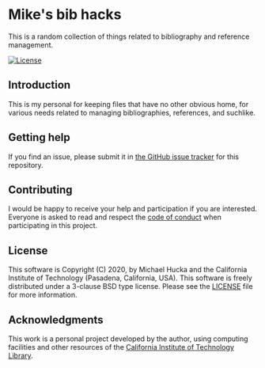 Mike's bib hacks
================

This is a random collection of things related to bibliography and reference management.

[![License](https://img.shields.io/badge/License-BSD%203--Clause-blue.svg?style=flat-square)](https://choosealicense.com/licenses/bsd-3-clause)


Introduction
------------

This is my personal for keeping files that have no other obvious home, for various needs related to managing bibliographies, references, and suchlike.


Getting help
------------

If you find an issue, please submit it in [the GitHub issue tracker](https://github.com/mhucka/bib-hacks/issues) for this repository.


Contributing
------------

I would be happy to receive your help and participation if you are interested.  Everyone is asked to read and respect the [code of conduct](CONDUCT.md) when participating in this project.


License
-------

This software is Copyright (C) 2020, by Michael Hucka and the California Institute of Technology (Pasadena, California, USA).  This software is freely distributed under a 3-clause BSD type license.  Please see the [LICENSE](LICENSE) file for more information.


Acknowledgments
---------------

This work is a personal project developed by the author, using computing facilities and other resources of the [California Institute of Technology Library](https://www.library.caltech.edu).
